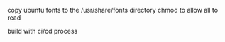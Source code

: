 copy ubuntu fonts to the /usr/share/fonts directory
chmod to allow all to read

build with ci/cd process